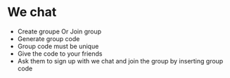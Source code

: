 # We chat

* Create groupe Or Join group
* Generate group code
* Group code must be unique
* Give the code to your friends
* Ask them to sign up with we chat and join the group by inserting group code 
	
